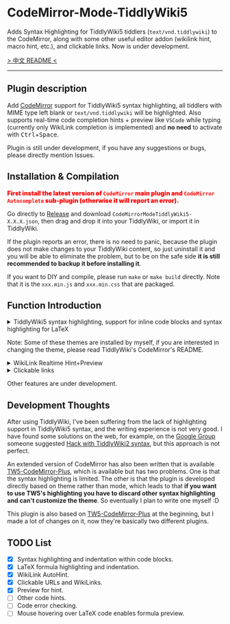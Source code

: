 # CodeMirror-Mode-TiddlyWiki5

Adds Syntax Highlighting for TiddlyWiki5 tiddlers (`text/vnd.tiddlywiki`) to the CodeMirror, along with some other useful editor addon (wikilink hint, macro hint, etc.), and clickable links. Now is under development.

[> 中文 README <](https://github.com/Gk0Wk/CodeMirror-Mode-TiddlyWiki5/blob/main/README.md)

---

## Plugin description

Add [CodeMirror](http://codemirror.net) support for TiddlyWiki5 syntax highlighting, all tiddlers with MIME type left blank or `text/vnd.tiddlywiki` will be highlighted. Also supports real-time code completion hints + preview like `VSCode` while typing (currently only WikiLink completion is implemented) and **no need** to activate with <kbd>Ctrl</kbd>+<kbd>Space</kbd>.

Plugin is still under development, if you have any suggestions or bugs, please directly mention Issues.

## Installation & Compilation

<span style="color: red; font-weight: 900;">First install the latest version of `CodeMirror` main plugin and `CodeMirror Autocomplete` sub-plugin (otherwise it will report an error).</span>

Go directly to [Release](https://github.com/Gk0Wk/CodeMirror-Mode-TiddlyWiki5/releases) and download `CodeMirrorModeTiddlyWiki5-X.X.X.json`, then drag and drop it into your TiddlyWiki, or import it in TiddlyWiki.

If the plugin reports an error, there is no need to panic, because the plugin does not make changes to your TiddlyWiki content, so just uninstall it and you will be able to eliminate the problem, but to be on the safe side **it is still recommended to backup it before installing it**.

If you want to DIY and compile, please run `make` or `make build` directly. Note that it is the `xxx.min.js` and `xxx.min.css` that are packaged.

## Function Introduction

<details>
<summary>TiddlyWiki5 syntax highlighting, support for inline code blocks and syntax highlighting for LaTeX</summary>

Default:
![default](media/mode-default.jpg)

Ayu-Dark:
![ayu-dark](media/mode-ayu-dark.jpg)

TiddlyWiki:
![tiddlywiki](media/mode-tiddlywiki.jpg)

</details>

Note: Some of these themes are installed by myself, if you are interested in changing the theme, please read TiddlyWiki's CodeMirror's README.

<details>
<summary>WikiLink Realtime Hint+Preview</summary>

![wikilink-hint](media/wikilink-hint.gif)

With hint-preview opened：

![hint-preview](media/hint-preview.jpg)

</details>

<details>
<summary>Clickable links</summary>

![wikilink-hint](media/clickable-link.gif)

- For macOS users，<kbd>cmd</kbd> + <kbd>LeftClick</kbd> to open tiddler or external url.
- For other users，<kbd>ctrl</kbd> + <kbd>LeftClick</kbd> to open tiddler or external url.

</details>

Other features are under development.

## Development Thoughts

After using TiddlyWiki, I've been suffering from the lack of highlighting support in TiddlyWiki5 syntax, and the writing experience is not very good. I have found some solutions on the web, for example, on the [Google Group](https://groups.google.com/g/tiddlywiki/c/c3y-PycRP4M) someone suggested [Hack with TiddlyWiki2 syntax](https://www.gitmemory.com/issue/Jermolene/TiddlyWiki5/3685/770313436), but this approach is not perfect.

An extended version of CodeMirror has also been written that is available [TW5-CodeMirror-Plus](https://github.com/adithya-badidey/TW5-codemirror-plus), which is available but has two problems. One is that the syntax highlighting is limited. The other is that the plugin is developed directly based on theme rather than mode, which leads to that **if you want to use TW5's highlighting you have to discard other syntax highlighting and can't customize the theme**. So eventually I plan to write one myself :D

This plugin is also based on [TW5-CodeMirror-Plus](https://github.com/adithya-badidey/TW5-codemirror-plus) at the beginning, but I made a lot of changes on it, now they're basically two different plugins.

## TODO List

- [x] Syntax highlighting and indentation within code blocks.
- [x] LaTeX formula highlighting and indentation.
- [x] WikiLink AutoHint.
- [x] Clickable URLs and WikiLinks.
- [x] Preview for hint.
- [ ] Other code hints.
- [ ] Code error checking.
- [ ] Mouse hovering over LaTeX code enables formula preview.
